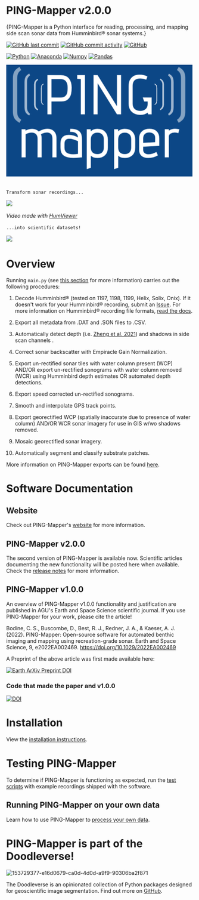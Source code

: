 # PING-Mapper v2.0.0
{PING-Mapper is a Python interface for reading, processing, and mapping side scan sonar data from Humminbird&reg; sonar systems.}

[![GitHub last commit](https://img.shields.io/github/last-commit/CameronBodine/PINGMapper)](https://github.com/CameronBodine/PINGMapper/commits)
[![GitHub commit activity](https://img.shields.io/github/commit-activity/m/CameronBodine/PINGMapper)](https://github.com/CameronBodine/PINGMapper/commits)
[![GitHub](https://img.shields.io/github/license/CameronBodine/PINGMapper)](https://github.com/CameronBodine/PINGMapper/blob/main/LICENSE)

[![Python](https://img.shields.io/badge/python-3670A0?style=for-the-badge&logo=python&logoColor=ffdd54)](https://www.python.org/)
[![Anaconda](https://img.shields.io/badge/conda-342B029.svg?&style=for-the-badge&logo=anaconda&logoColor=white)](https://www.anaconda.com/)
[![Numpy](https://img.shields.io/badge/Numpy-791a9d?style=for-the-badge&logo=numpy&logoColor=white)](https://numpy.org/)
[![Pandas](https://img.shields.io/badge/Pandas-2C2D72?style=for-the-badge&logo=pandas&logoColor=white)](https://pandas.pydata.org/)
<!-- [![Tensorflow](https://img.shields.io/badge/TensorFlow-FF6F00?style=for-the-badge&logo=TensorFlow&logoColor=white)](https://www.tensorflow.org/) -->


![PING-Mapper](./docs/attach/PINGMapper_Logo.png)

##
`Transform sonar recordings...`

<img src="../main/docs/attach/Suwa_Son.gif" width="800"/>

*Video made with [HumViewer](https://humviewer.cm-johansen.dk/)*

`...into scientific datasets!`

<img src="../main/docs/attach/GithubMap.PNG" width="800"/>

# Overview
Running `main.py` (see [this section](#Running-PING-Mapper-on-your-own-data) for more information) carries out the following procedures:

1. Decode Humminbird&reg; (tested on 1197, 1198, 1199, Helix, Solix, Onix).  If it doesn't work for your Humminbird&reg; recording, submit an [Issue](https://github.com/CameronBodine/PINGMapper/issues).  For more information on Humminbird&reg; recording file formats, [read the docs](../main/docs/BinaryStructure.md).

2. Export all metadata from .DAT and .SON files to .CSV.

3. Automatically detect depth (i.e. [Zheng et al. 2021](https://www.mdpi.com/2072-4292/13/10/1945)) and shadows in side scan channels .

4. Correct sonar backscatter with Empiracle Gain Normalization.

5. Export un-rectified sonar tiles with water column present (WCP) AND/OR export un-rectified sonograms with water column removed (WCR) using Humminbird depth estimates OR automated depth detections.

6. Export speed corrected un-rectified sonograms.

7. Smooth and interpolate GPS track points.

8. Export georectified WCP (spatially inaccurate due to presence of water column) AND/OR WCR sonar imagery for use in GIS w/wo shadows removed.

9. Mosaic georectified sonar imagery.

10. Automatically segment and classify substrate patches.

More information on PING-Mapper exports can be found [here](https://cameronbodine.github.io/PINGMapper/docs/gettingstarted/Exports.html).


# Software Documentation
## Website
Check out PING-Mapper's [website](https://cameronbodine.github.io/PINGMapper/) for more information.

## PING-Mapper v2.0.0
The second version of PING-Mapper is available now. Scientific articles documenting the new functionality will be posted here when available. Check the [release notes](https://github.com/CameronBodine/PINGMapper/releases/tag/v2.0.0) for more information.


## PING-Mapper v1.0.0
An overview of PING-Mapper v1.0.0 functionality and justification are published in AGU's Earth and Space Science scientific journal. If you use PING-Mapper for your work, please cite the article!

Bodine, C. S., Buscombe, D., Best, R. J., Redner, J. A., & Kaeser, A. J. (2022). PING-Mapper: Open-source software for automated benthic imaging and mapping using recreation-grade sonar. Earth and Space Science, 9, e2022EA002469. https://doi.org/10.1029/2022EA002469

A Preprint of the above article was first made available here:

[![Earth ArXiv Preprint DOI](https://img.shields.io/badge/%F0%9F%8C%8D%20EarthArXiv%F0%9F%8C%8D-doi.org%2F10.31223%2FX5XP8Q-%23FF7F2A)](https://doi.org/10.31223/X5XP8Q)


### Code that made the paper and v1.0.0
[![DOI](https://zenodo.org/badge/DOI/10.5281/zenodo.6604785.svg)](https://doi.org/10.5281/zenodo.6604785)


# Installation
View the [installation instructions](https://cameronbodine.github.io/PINGMapper/docs/gettingstarted/Installation.html).

# Testing PING-Mapper
To determine if PING-Mapper is functioning as expected, run the [test scripts](https://cameronbodine.github.io/PINGMapper/docs/gettingstarted/Testing.html) with example recordings shipped with the software.

## Running PING-Mapper on your own data
Learn how to use PING-Mapper to [process your own data](https://cameronbodine.github.io/PINGMapper/docs/gettingstarted/Running.html).

# PING-Mapper is part of the Doodleverse!
![153729377-e16d0679-ca0d-4d0d-a9f9-90306ba2f871](https://github.com/CameronBodine/PINGMapper/assets/54146655/54df6fdd-26a6-4c26-9cab-9fc834e60ed1)

The Doodleverse is an opinionated collection of Python packages designed for geoscientific image segmentation. Find out more on [GitHub](https://github.com/Doodleverse).


